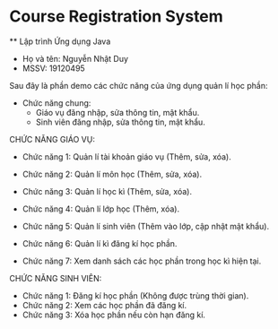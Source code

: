 # Course Registration System

** Lập trình Ứng dụng Java
* Họ và tên: Nguyễn Nhật Duy
* MSSV: 19120495

Sau đây là phần demo các chức năng của ứng dụng quản lí học phần:

* Chức năng chung: 
  - Giáo vụ đăng nhập, sửa thông tin, mật khẩu.
  - Sinh viên đăng nhập, sửa thông tin, mật khẩu.
  
CHỨC NĂNG GIÁO VỤ:
* Chức năng 1: Quản lí tài khoản giáo vụ (Thêm, sửa, xóa).

* Chức năng 2: Quản lí môn học (Thêm, sửa, xóa).

* Chức năng 3: Quản lí học kì (Thêm, sửa, xóa).

* Chức năng 4: Quản lí lớp học (Thêm, xóa).

* Chức năng 5: Quản lí sinh viên (Thêm vào lớp, cập nhật mật khẩu).

* Chức năng 6: Quản lí kì đăng kí học phần.

* Chức năng 7: Xem danh sách các học phần trong học kì hiện tại.

CHỨC NĂNG SINH VIÊN:
* Chức năng 1: Đăng kí học phần (Không được trùng thời gian).
* Chức năng 2: Xem các học phần đã đăng kí.
* Chức năng 3: Xóa học phần nếu còn hạn đăng kí.

